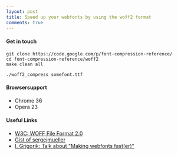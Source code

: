 ```yaml
---
layout: post
title: Speed up your webfonts by using the woff2 format
comments: true
---
```


#### Get in touch

```
git clone https://code.google.com/p/font-compression-reference/
cd font-compression-reference/woff2
make clean all

./woff2_compress somefont.ttf
```

#### Browsersupport

- Chrome 36
- Opera 23

#### Useful Links

- [W3C: WOFF File Format 2.0](http://www.w3.org/TR/WOFF2/)
- [Gist of sergejmueller](https://gist.github.com/sergejmueller/cf6b4f2133bcb3e2f64a)
- [I. Grigorik: Talk about "Making webfonts fast(er)"](https://docs.google.com/presentation/d/10QJ_GABjwzfwUb5DZ3DULdv82k74QdPArkovYJZ-glc/present#slide=id.p19)
